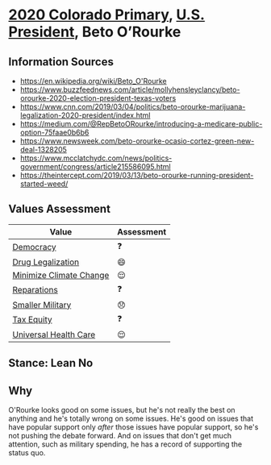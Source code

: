 # [2020 Colorado Primary](../README.md), [U.S. President](README.md), Beto O’Rourke

## Information Sources

* https://en.wikipedia.org/wiki/Beto_O'Rourke
* https://www.buzzfeednews.com/article/mollyhensleyclancy/beto-orourke-2020-election-president-texas-voters
* https://www.cnn.com/2019/03/04/politics/beto-orourke-marijuana-legalization-2020-president/index.html
* https://medium.com/@RepBetoORourke/introducing-a-medicare-public-option-75faae0b6b6
* https://www.newsweek.com/beto-orourke-ocasio-cortez-green-new-deal-1328205
* https://www.mcclatchydc.com/news/politics-government/congress/article215586095.html
* https://theintercept.com/2019/03/13/beto-orourke-running-president-started-weed/

## Values Assessment

| Value                                                 | Assessment     |
| ----------------------------------------------------- | -------------- |
| [Democracy](democracy.md)                             | :question:     |
| [Drug Legalization](drug_legalization.md)             | :smile:        |
| [Minimize Climate Change](minimize_climate_change.md) | :relieved:     |
| [Reparations](reparations.md)                         | :question:     |
| [Smaller Military](smaller_military.md)               | :disappointed: |
| [Tax Equity](tax_equity.md)                           | :question:     |
| [Universal Health Care](universal_health_care.md)     | :relieved:     |

## Stance: Lean No

## Why

O'Rourke looks good on some issues, but he's not really the best on anything and he's totally wrong on some issues. He's good on issues that have popular support only _after_ those issues have popular support, so he's not pushing the debate forward. And on issues that don't get much attention, such as military spending, he has a record of supporting the status quo.
